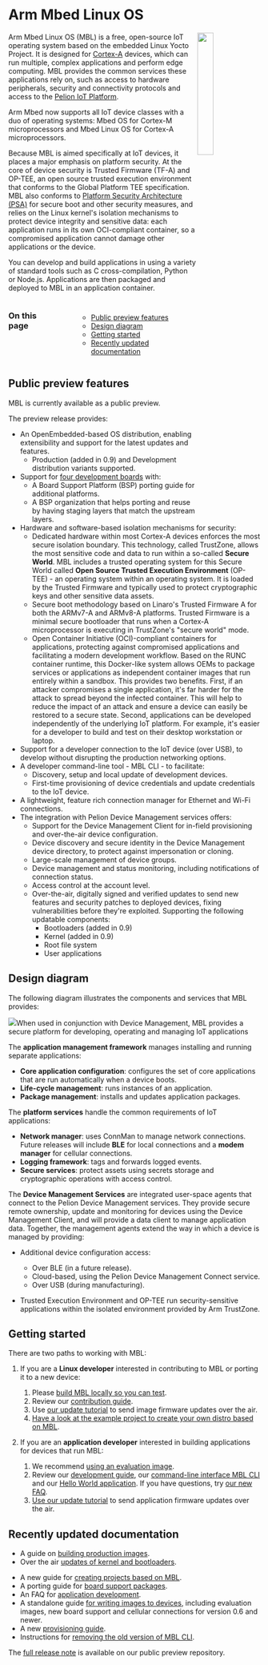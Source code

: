# Arm Mbed Linux OS

<img src="https://s3-us-west-2.amazonaws.com/mbed-linux-os-docs-images/OS_v_MBL.png" width="25%" align="right" />

Arm Mbed Linux OS (MBL) is a free, open-source IoT operating system based on the embedded Linux Yocto Project. It is designed for [Cortex-A](https://www.arm.com/products/silicon-ip-cpu) devices, which can run multiple, complex applications and perform edge computing. MBL provides the common services these applications rely on, such as access to hardware peripherals, security and connectivity protocols and access to the [Pelion IoT Platform](https://cloud.mbed.com/docs).

Arm Mbed now supports all IoT device classes with a duo of operating systems: Mbed OS for Cortex-M microprocessors and Mbed Linux OS for Cortex-A microprocessors.

Because MBL is aimed specifically at IoT devices, it places a major emphasis on platform security. At the core of device security is Trusted Firmware (TF-A) and OP-TEE, an open source trusted execution environment that conforms to the Global Platform TEE specification. MBL also conforms to [Platform Security Architecture (PSA)](https://developer.arm.com/products/architecture/security-architectures/platform-security-architecture) for secure boot and other security measures, and relies on the Linux kernel's isolation mechanisms to protect device integrity and sensitive data: each application runs in its own OCI-compliant container, so a compromised application cannot damage other applications or the device.

You can develop and build applications in using a variety of standard tools such as C cross-compilation, Python or Node.js. Applications are then packaged and deployed to MBL in an application container.

<section class="row">
<div class="columns large-6 medium-6 small-12">
  <h3>On this page</h3>
  <ul class="guides-list">
          <ul data-tab-content>
                <li><a href="#preview">Public preview features</a></li>
                <li><a href="#design">Design diagram</a></li>
                <li><a href="#getting-started">Getting started</a></li>
                <li><a href="#doc-updates">Recently updated documentation</a></li>
            </ul>
    </ul>
</div>
</section>

<h2 id="preview">Public preview features</h2>

MBL is currently available as a public preview.

The preview release provides:

* An OpenEmbedded-based OS distribution, enabling extensibility and support for the latest updates and features.
   * Production (added in 0.9) and Development distribution variants supported.
* Support for [four development boards](../first-image/hardware.html) with:
    * A Board Support Platform (BSP) porting guide for additional platforms.
    * A BSP organization that helps porting and reuse by having staging layers that match the upstream layers.
* Hardware and software-based isolation mechanisms for security:
    * Dedicated hardware within most Cortex-A devices enforces the most secure isolation boundary. This technology, called TrustZone, allows the most sensitive code and data to run within a so-called **Secure World**. MBL includes a trusted operating system for this Secure World called **Open Source Trusted Execution Environment** (OP-TEE) - an operating system within an operating system. It is loaded by the Trusted Firmware and typically used to protect cryptographic keys and other sensitive data assets.
    * Secure boot methodology based on Linaro's Trusted Firmware A for both the ARMv7-A and ARMv8-A platforms. Trusted Firmware is a minimal secure bootloader that runs when a Cortex-A microprocessor is executing in TrustZone's "secure world" mode.
    * Open Container Initiative (OCI)-compliant containers for applications, protecting against compromised applications and facilitating a modern development workflow. Based on the RUNC container runtime, this Docker-like system allows OEMs to package services or applications as independent container images that run entirely within a sandbox. This provides two benefits. First, if an attacker compromises a single application, it's far harder for the attack to spread beyond the infected container. This will help to reduce the impact of an attack and ensure a device can easily be restored to a secure state. Second, applications can be developed independently of the underlying IoT platform. For example, it's easier for a developer to build and test on their desktop workstation or laptop.
* Support for a developer connection to the IoT device (over USB), to develop without disrupting the production networking options.
* A developer command-line tool - MBL CLI - to facilitate:
    * Discovery, setup and local update of development devices.
    * First-time provisioning of device credentials and update credentials to the IoT device.
* A lightweight, feature rich connection manager for Ethernet and Wi-Fi connections.
* The integration with Pelion Device Management services offers:
    * Support for the Device Management Client for in-field provisioning and over-the-air device configuration.
    * Device discovery and secure identity in the Device Management device directory, to protect against impersonation or cloning.
    * Large-scale management of device groups.
    * Device management and status monitoring, including notifications of connection status.
    * Access control at the account level.
    * Over-the-air, digitally signed and verified updates to send new features and security patches to deployed devices, fixing vulnerabilities before they're exploited. Supporting the following updatable components:
        * Bootloaders (added in 0.9)
        * Kernel (added in 0.9)
        * Root file system
        * User applications

<h2 id="design">Design diagram</h2>

The following diagram illustrates the components and services that MBL provides:

<span class="images">![](https://s3-us-west-2.amazonaws.com/mbed-linux-os-docs-images/Application_containers.png)<span>When used in conjunction with Device Management, MBL provides a secure platform for developing, operating and managing IoT applications</span></span>

The **application management framework** manages installing and running separate applications:

* **Core application configuration**: configures the set of core applications that are run automatically when a device boots.
* **Life-cycle management**: runs instances of an application.
* **Package management**: installs and updates application packages.

The **platform services** handle the common requirements of IoT applications:

* **Network manager**: uses ConnMan to manage network connections. Future releases will include **BLE** for local connections and a **modem manager** for cellular connections.
* **Logging framework**: tags and forwards logged events.
* **Secure services**: protect assets using secrets storage and cryptographic operations with access control.

The **Device Management Services** are integrated user-space agents that connect to the Pelion Device Management services. They provide secure remote ownership, update and monitoring for devices using the Device Management Client, and will provide a data client to manage application data. Together, the management agents extend the way in which a device is managed by providing:

* Additional device configuration access:

    * Over BLE (in a future release).
    * Cloud-based, using the Pelion Device Management Connect service.
    * Over USB (during manufacturing).

* Trusted Execution Environment and OP-TEE run security-sensitive applications within the isolated environment provided by Arm TrustZone.

<h2 id="getting-started">Getting started</h2>

There are two paths to working with MBL:

1. If you are a **Linux developer** interested in contributing to MBL or porting it to a new device:
    1. Please [build MBL locally so you can test](../first-image/index.html).
    1. Review our [contribution guide](../develop-mbl/index.html).
    1. Use [our update tutorial](../update/index.html) to send image firmware updates over the air.
    1. [Have a look at the example project to create your own distro based on MBL](../develop-mbl/example-project-based-on-mbed-linux-os.html).

1. If you are an **application developer** interested in building applications for devices that run MBL:
    1. We recommend [using an evaluation image](../first-image/downloading-an-evaluation-image.html).
    1. Review our [development guide](../develop-apps/index.html), our [command-line interface MBL CLI](../develop-apps/the-mbl-command-line-interface.html) and our [Hello World application](../develop-apps/hello-world-application.html). If you have questions, try [our new FAQ](../develop-apps/frequently-asked-questions.html).
    1. [Use our update tutorial](../update/index.html) to send application firmware updates over the air.

<h2 id="doc-updates">Recently updated documentation</h2>

* A guide on [building production images](../first-image/building-a-production-image.html).
* Over the air [updates of kernel and bootloaders](../update/index.html).
<!-- JIJ - Remove old stuff?-->
* A new guide for [creating projects based on MBL](../develop-mbl/example-project-based-on-mbed-linux-os.html).
* A porting guide for [board support packages](../develop-mbl/board-support-package-porting.html).
* An FAQ for [application development](../develop-apps/frequently-asked-questions.html).
* A standalone guide [for writing images to devices](../first-image/index.html), including evaluation images, new board support and cellular connections for version 0.6 and newer.
* A new [provisioning guide](../first-image/provisioning-for-pelion-device-management.html).
* Instructions for [removing the old version of MBL CLI](../develop-apps/setting-up.html#setting-up-mbl-cli).

The [full release note](https://github.com/ARMmbed/meta-mbl/blob/mbl-os-0.8/docs/release_note.md) is available on our public preview repository.
